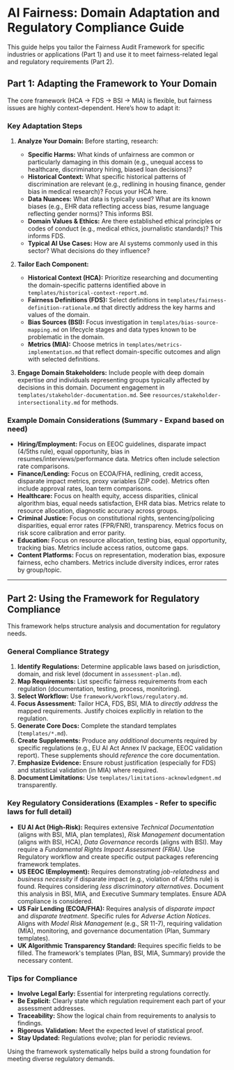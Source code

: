 # AI Fairness: Domain Adaptation and Regulatory Compliance Guide

This guide helps you tailor the Fairness Audit Framework for specific industries or applications (Part 1) and use it to
meet fairness-related legal and regulatory requirements (Part 2).

## Part 1: Adapting the Framework to Your Domain

The core framework (HCA -> FDS -> BSI -> MIA) is flexible, but fairness issues are highly context-dependent. Here’s how
to adapt it:

### Key Adaptation Steps

1. **Analyze Your Domain:** Before starting, research:
    * **Specific Harms:** What kinds of unfairness are common or particularly damaging in this domain (e.g., unequal
      access to healthcare, discriminatory hiring, biased loan decisions)?
    * **Historical Context:** What specific historical patterns of discrimination are relevant (e.g., redlining in
      housing finance, gender bias in medical research)? Focus your HCA here.
    * **Data Nuances:** What data is typically used? What are its known biases (e.g., EHR data reflecting access bias,
      resume language reflecting gender norms)? This informs BSI.
    * **Domain Values & Ethics:** Are there established ethical principles or codes of conduct (e.g., medical ethics,
      journalistic standards)? This informs FDS.
    * **Typical AI Use Cases:** How are AI systems commonly used in this sector? What decisions do they influence?

2. **Tailor Each Component:**
    * **Historical Context (HCA):** Prioritize researching and documenting the domain-specific patterns identified above
      in `templates/historical-context-report.md`.
    * **Fairness Definitions (FDS):** Select definitions in `templates/fairness-definition-rationale.md` that directly
      address the key harms and values of the domain.
    * **Bias Sources (BSI):** Focus investigation in `templates/bias-source-mapping.md` on lifecycle stages and data
      types known to be problematic in the domain.
    * **Metrics (MIA):** Choose metrics in `templates/metrics-implementation.md` that reflect domain-specific outcomes
      and align with selected definitions.

3. **Engage Domain Stakeholders:** Include people with deep domain expertise *and* individuals representing groups
   typically affected by decisions in this domain. Document engagement in `templates/stakeholder-documentation.md`. See
   `resources/stakeholder-intersectionality.md` for methods.

### Example Domain Considerations (Summary - Expand based on need)

* **Hiring/Employment:** Focus on EEOC guidelines, disparate impact (4/5ths rule), equal opportunity, bias in
  resumes/interviews/performance data. Metrics often include selection rate comparisons.
* **Finance/Lending:** Focus on ECOA/FHA, redlining, credit access, disparate impact metrics, proxy variables (ZIP
  code). Metrics often include approval rates, loan term comparisons.
* **Healthcare:** Focus on health equity, access disparities, clinical algorithm bias, equal needs satisfaction, EHR
  data bias. Metrics relate to resource allocation, diagnostic accuracy across groups.
* **Criminal Justice:** Focus on constitutional rights, sentencing/policing disparities, equal error rates (FPR/FNR),
  transparency. Metrics focus on risk score calibration and error parity.
* **Education:** Focus on resource allocation, testing bias, equal opportunity, tracking bias. Metrics include access
  ratios, outcome gaps.
* **Content Platforms:** Focus on representation, moderation bias, exposure fairness, echo chambers. Metrics include
  diversity indices, error rates by group/topic.

---

## Part 2: Using the Framework for Regulatory Compliance

This framework helps structure analysis and documentation for regulatory needs.

### General Compliance Strategy

1. **Identify Regulations:** Determine applicable laws based on jurisdiction, domain, and risk level (document in
   `assessment-plan.md`).
2. **Map Requirements:** List specific fairness requirements from each regulation (documentation, testing, process,
   monitoring).
3. **Select Workflow:** Use `framework/workflows/regulatory.md`.
4. **Focus Assessment:** Tailor HCA, FDS, BSI, MIA to *directly address* the mapped requirements. Justify choices
   explicitly in relation to the regulation.
5. **Generate Core Docs:** Complete the standard templates (`templates/*.md`).
6. **Create Supplements:** Produce any *additional* documents required by specific regulations (e.g., EU AI Act Annex IV
   package, EEOC validation report). These supplements should *reference* the core documentation.
7. **Emphasize Evidence:** Ensure robust justification (especially for FDS) and statistical validation (in MIA) where
   required.
8. **Document Limitations:** Use `templates/limitations-acknowledgment.md` transparently.

### Key Regulatory Considerations (Examples - Refer to specific laws for full detail)

* **EU AI Act (High-Risk):** Requires extensive *Technical Documentation* (aligns with BSI, MIA, plan templates), *Risk
  Management* documentation (aligns with BSI, HCA), *Data Governance* records (aligns with BSI). May require a
  *Fundamental Rights Impact Assessment (FRIA)*. Use Regulatory workflow and create specific output packages referencing
  framework templates.
* **US EEOC (Employment):** Requires demonstrating *job-relatedness* and *business necessity* if disparate impact (e.g.,
  violation of 4/5ths rule) is found. Requires considering *less discriminatory alternatives*. Document this analysis in
  BSI, MIA, and Executive Summary templates. Ensure ADA compliance is considered.
* **US Fair Lending (ECOA/FHA):** Requires analysis of *disparate impact* and *disparate treatment*. Specific rules for
  *Adverse Action Notices*. Aligns with *Model Risk Management* (e.g., SR 11-7), requiring validation (MIA), monitoring,
  and governance documentation (Plan, Summary templates).
* **UK Algorithmic Transparency Standard:** Requires specific fields to be filled. The framework's templates (Plan, BSI,
  MIA, Summary) provide the necessary content.

### Tips for Compliance

* **Involve Legal Early:** Essential for interpreting regulations correctly.
* **Be Explicit:** Clearly state which regulation requirement each part of your assessment addresses.
* **Traceability:** Show the logical chain from requirements to analysis to findings.
* **Rigorous Validation:** Meet the expected level of statistical proof.
* **Stay Updated:** Regulations evolve; plan for periodic reviews.

Using the framework systematically helps build a strong foundation for meeting diverse regulatory demands.